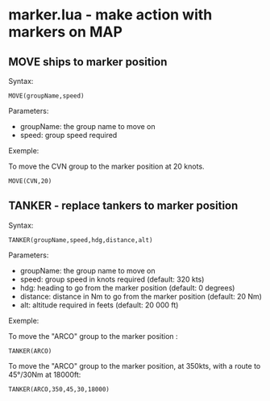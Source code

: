 # marker.lua - make action with markers on MAP

## MOVE ships to marker position

Syntax: 

```
MOVE(groupName,speed)
```

Parameters:

* groupName: the group name to move on
* speed: group speed required

Exemple:

To move the CVN group to the marker position at 20 knots.

```
MOVE(CVN,20)
```

## TANKER - replace tankers to marker position

Syntax: 

```
TANKER(groupName,speed,hdg,distance,alt)
```

Parameters:

* groupName: the group name to move on
* speed: group speed in knots required (default: 320 kts)
* hdg: heading to go from the marker position (default: 0 degrees)
* distance: distance in Nm to go from the marker position (default: 20 Nm)
* alt: altitude required in feets (default: 20 000 ft)

Exemple:

To move the "ARCO" group to the marker position :

```
TANKER(ARCO)
```

To move the "ARCO" group to the marker position, at 350kts, with a route to 45°/30Nm at 18000ft:

```
TANKER(ARCO,350,45,30,18000)
```
